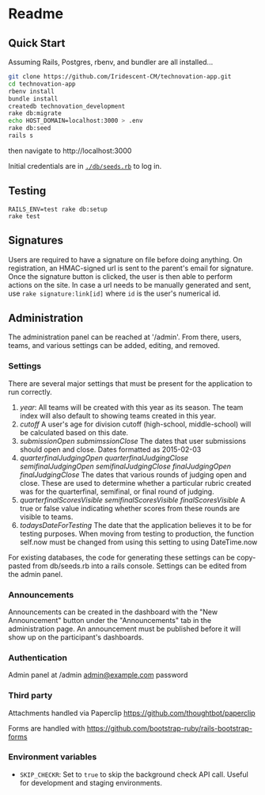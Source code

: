 # Readme

## Quick Start

Assuming Rails, Postgres, rbenv, and bundler are all installed...

``` sh
git clone https://github.com/Iridescent-CM/technovation-app.git
cd technovation-app
rbenv install
bundle install
createdb technovation_development
rake db:migrate
echo HOST_DOMAIN=localhost:3000 > .env
rake db:seed
rails s
```

then navigate to http://localhost:3000

Initial credentials are in [`./db/seeds.rb`](blob/master/db/seeds.rb) to log in.

## Testing

```
RAILS_ENV=test rake db:setup
rake test
```

## Signatures

Users are required to have a signature on file before doing anything. On registration, an HMAC-signed url is sent to the parent's email for signature. Once the signature button is clicked, the user is then able to perform actions on the site.  In case a url needs to be manually generated and sent, use `rake signature:link[id]` where `id` is the user's numerical id.

## Administration

The administration panel can be reached at '/admin'. From there, users, teams, and various settings can be added, editing, and removed.

### Settings

There are several major settings that must be present for the application to run correctly.

1. *year*: All teams will be created with this year as its season. The team index will also default to showing teams created in this year.
2. *cutoff* A user's age for division cutoff (high-school, middle-school) will be calculated based on this date.
3. *submissionOpen* *submimssionClose* The dates that user submissions should open and close. Dates formatted as 2015-02-03
4. *quarterfinalJudgingOpen* *quarterfinalJudgingClose* *semifinalJudgingOpen* *semifinalJudgingClose* *finalJudgingOpen* *finalJudgingClose* The dates that various rounds of judging open and close. These are used to determine whether a particular rubric created was for the quarterfinal, semifinal, or final round of judging.
5. *quarterfinalScoresVisible* *semifinalScoresVisible* *finalScoresVisible* A true or false value indicating whether scores from these rounds are visible to teams.
6. *todaysDateForTesting* The date that the application believes it to be for testing purposes. When moving from testing to production, the function self.now must be changed from using this setting to using DateTime.now 

For existing databases, the code for generating these settings can be copy-pasted from db/seeds.rb into a rails console. Settings can be edited from the admin panel.


### Announcements

Announcements can be created in the dashboard with the "New Announcement" button under the "Announcements" tab in the administration page.  An announcement must be published before it will show up on the participant's dashboards.

### Authentication

Admin panel at /admin
admin@example.com
password

### Third party
Attachments handled via Paperclip
https://github.com/thoughtbot/paperclip

Forms are handled with
https://github.com/bootstrap-ruby/rails-bootstrap-forms

### Environment variables

- `SKIP_CHECKR`: Set to `true` to skip the background check API call. Useful for development and staging environments.

